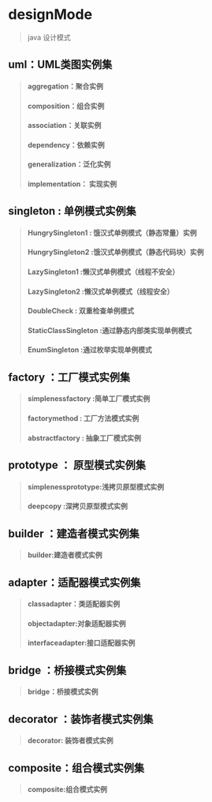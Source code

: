 # designMode
> java 设计模式
## uml：UML类图实例集
> #### aggregation：聚合实例
> #### composition：组合实例
> #### association：关联实例
> #### dependency：依赖实例
> #### generalization：泛化实例
> #### implementation： 实现实例
## singleton : 单例模式实例集
> #### HungrySingleton1 : 饿汉式单例模式（静态常量）实例
> #### HungrySingleton2 :饿汉式单例模式（静态代码块）实例
> #### LazySingleton1 :懒汉式单例模式（线程不安全）
> #### LazySingleton2 :懒汉式单例模式（线程安全）
> #### DoubleCheck : 双重检查单例模式
> #### StaticClassSingleton :通过静态内部类实现单例模式
> #### EnumSingleton :通过枚举实现单例模式
## factory ：工厂模式实例集
> #### simplenessfactory :简单工厂模式实例
> #### factorymethod : 工厂方法模式实例
> #### abstractfactory : 抽象工厂模式实例
## prototype ： 原型模式实例集
> #### simplenessprototype:浅拷贝原型模式实例
> #### deepcopy :深拷贝原型模式实例
## builder ：建造者模式实例集
> #### builder:建造者模式实例
## adapter：适配器模式实例集
> #### classadapter：类适配器实例
> #### objectadapter:对象适配器实例
> #### interfaceadapter:接口适配器实例
## bridge ：桥接模式实例集
> #### bridge：桥接模式实例
## decorator ：装饰者模式实例集
> #### decorator: 装饰者模式实例
## composite：组合模式实例集
> #### composite:组合模式实例